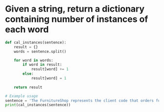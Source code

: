 # Given a string, return a dictionary containing number of instances of each word

```python
def cal_instances(sentence):
    result = {}
    words = sentence.split()

    for word in words:
        if word in result:
            result[word] += 1
        else:
            result[word] = 1
    
    return result

# Example usage
sentence = 'The FurnitureShop represents the client code that orders furniture. It can switch between different styles (Modern or Victorian) by using the corresponding factory, and the client code remains independent of the specific classes used to create the furniture'
print(cal_instances(sentence))  
```
